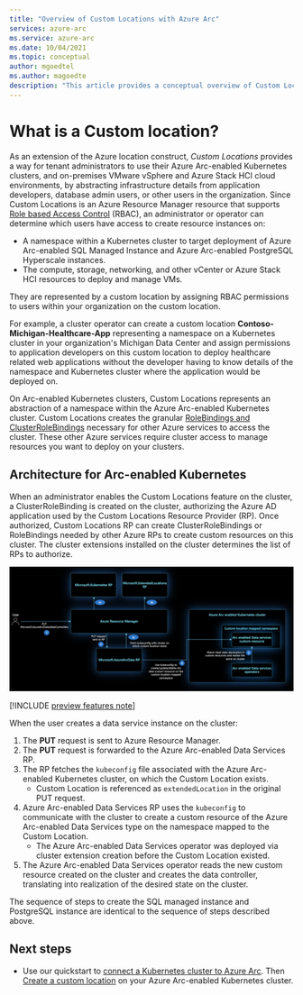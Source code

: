 ```yaml
---
title: "Overview of Custom Locations with Azure Arc"
services: azure-arc
ms.service: azure-arc
ms.date: 10/04/2021
ms.topic: conceptual
author: mgoedtel
ms.author: magoedte
description: "This article provides a conceptual overview of Custom Locations capability of Azure Arc"
---
```


# What is a Custom location?

As an extension of the Azure location construct, *Custom Locations* provides a way for tenant administrators to use their Azure Arc-enabled Kubernetes clusters, and on-premises VMware vSphere and Azure Stack HCI cloud environments, by abstracting infrastructure details from application developers, database admin users, or other users in the organization. Since Custom Locations is an Azure Resource Manager resource that supports [Role based Access Control](../../role-based-access-control/overview.md) (RBAC), an administrator or operator can determine which users have access to create resource instances on:

* A namespace within a Kubernetes cluster to target deployment of Azure Arc-enabled SQL Managed Instance and Azure Arc-enabled PostgreSQL Hyperscale instances.
* The compute, storage, networking, and other vCenter or Azure Stack HCI resources to deploy and manage VMs.

They are represented by a custom location by assigning RBAC permissions to users within your organization on the custom location.

For example, a cluster operator can create a custom location **Contoso-Michigan-Healthcare-App** representing a namespace on a Kubernetes cluster in your organization's Michigan Data Center and assign permissions to application developers on this custom location to deploy healthcare related web applications without the developer having to know details of the namespace and Kubernetes cluster where the application would be deployed on.

On Arc-enabled Kubernetes clusters, Custom Locations represents an abstraction of a namespace within the Azure Arc-enabled Kubernetes cluster. Custom Locations creates the granular [RoleBindings and ClusterRoleBindings](https://kubernetes.io/docs/reference/access-authn-authz/rbac/#rolebinding-and-clusterrolebinding) necessary for other Azure services to access the cluster. These other Azure services require cluster access to manage resources you want to deploy on your clusters.

## Architecture for Arc-enabled Kubernetes

When an administrator enables the Custom Locations feature on the cluster, a ClusterRoleBinding is created on the cluster, authorizing the Azure AD application used by the Custom Locations Resource Provider (RP). Once authorized, Custom Locations RP can create ClusterRoleBindings or RoleBindings needed by other Azure RPs to create custom resources on this cluster. The cluster extensions installed on the cluster determines the list of RPs to authorize.

[ ![Use custom locations](../kubernetes/media/conceptual-custom-locations-usage.png) ](../kubernetes/media/conceptual-custom-locations-usage.png#lightbox)

[!INCLUDE [preview features note](../kubernetes/includes/preview/preview-callout.md)]

When the user creates a data service instance on the cluster:
1. The **PUT** request is sent to Azure Resource Manager.
1. The **PUT** request is forwarded to the Azure Arc-enabled Data Services RP.
1. The RP fetches the `kubeconfig` file associated with the Azure Arc-enabled Kubernetes cluster, on which the Custom Location exists.
   * Custom Location is referenced as `extendedLocation` in the original PUT request.
1. Azure Arc-enabled Data Services RP uses the `kubeconfig` to communicate with the cluster to create a custom resource of the Azure Arc-enabled Data Services type on the namespace mapped to the Custom Location.
   * The Azure Arc-enabled Data Services operator was deployed via cluster extension creation before the Custom Location existed.
1. The Azure Arc-enabled Data Services operator reads the new custom resource created on the cluster and creates the data controller, translating into realization of the desired state on the cluster.

The sequence of steps to create the SQL managed instance and PostgreSQL instance are identical to the sequence of steps described above.

## Next steps

* Use our quickstart to [connect a Kubernetes cluster to Azure Arc](../kubernetes/quickstart-connect-cluster.md). Then [Create a custom location](../kubernetes/custom-locations.md) on your Azure Arc-enabled Kubernetes cluster.
